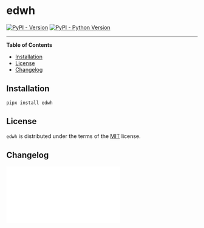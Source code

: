 # edwh

[![PyPI - Version](https://img.shields.io/pypi/v/edwh.svg)](https://pypi.org/project/edwh)
[![PyPI - Python Version](https://img.shields.io/pypi/pyversions/edwh.svg)](https://pypi.org/project/edwh)

-----

**Table of Contents**

- [Installation](#installation)
- [License](#license)
- [Changelog](#changelog)

## Installation

```console
pipx install edwh
```

## License

`edwh` is distributed under the terms of the [MIT](https://spdx.org/licenses/MIT.html) license.

## Changelog 

![](CHANGELOG.md)